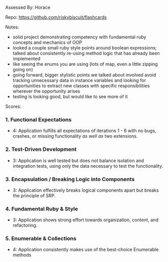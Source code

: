 Assessed By: Horace

Repo: https://github.com/riskybiscuit/flashcards

Notes:

* solid project demonstrating competency with fundamental ruby concepts and mechanics of OOP
* looked a couple small ruby style points around boolean expressions; talked about consistently re-using method logic
that has already been implemented
* like seeing the enums you are using (lots of map, even a little zipping going on)
* going forward, bigger stylistic points we talked about involved avoid tracking unnecessary data in instance variables
and looking for opportunities to extract new classes with specific responsibilities wherever the opportunity arises
* testing is looking good, but would like to see more of it

Scores:


### 1. Functional Expectations

* 4: Application fulfills all expectations of iterations 1 - 6 with no bugs, crashes, or missing functionality *as well as* two extensions.

### 2. Test-Driven Development

* 3: Application is well tested but does not balance isolation and integration tests, using only the data necessary to test the functionality.

### 3. Encapsulation / Breaking Logic into Components

* 3: Application effectively breaks logical components apart but breaks the principle of SRP.

### 4. Fundamental Ruby & Style

* 3:  Application shows strong effort towards organization, content, and refactoring.

### 5. Enumerable & Collections

* 4: Application consistently makes use of the best-choice Enumerable methods

